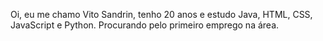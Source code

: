 Oi, eu me chamo Vito Sandrin, tenho 20 anos e estudo Java, HTML, CSS, JavaScript e Python. Procurando pelo primeiro emprego na área.
